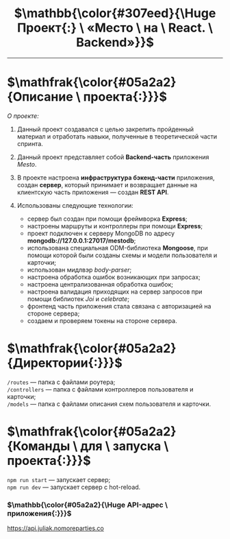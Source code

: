 # <h1 align="center">$\mathbb{\color{#307eed}{\Huge Проект{:} \ «Место \ на \ React. \ Backend»}}$</h1>

___

# $\mathfrak{\color{#05a2a2}{Описание \ проекта{:}}}$

*О проекте:*

1. Данный проект создавался с целью закрепить пройденный материал и отработать навыки, полученные в теоретической части спринта. 

2. Данный проект представляет собой **Backend-часть** приложения *Mesto*.

3. В проекте настроена **инфраструктура бэкенд-части** приложения, создан **сервер**, который принимает и возвращает данные на клиентскую часть приложения — создан **REST API**. 

4. Использованы следующие технологии:
    * cервер был создан при помощи фреймворка **Express**;
    * настроены маршруты и контроллеры при помощи **Express**;
    * проект подключен к серверу MongoDB по адресу **mongodb://127.0.0.1:27017/mestodb**;
    * использована специальная ODM-библиотека **Mongoose**, при помощи которой были созданы схемы и модели пользователя и карточки;
    * использован мидлвэр *body-parser*;
    * настроена обработка ошибок возникающих при запросах;
    * настроена централизованная обработка ошибок;
    * настроена валидация приходящих на сервер запросов при помощи библиотек *Joi* и *celebrate*;
    * фронтенд часть приложения стала связана с авторизацией на стороне сервера;
    * создаем и проверяем токены на стороне сервера.

# $\mathfrak{\color{#05a2a2}{Директории{:}}}$

  `/routes` — папка с файлами роутера;   
  `/controllers` — папка с файлами контроллеров пользователя и карточки;  
  `/models` — папка с файлами описания схем пользователя и карточки.  

# $\mathfrak{\color{#05a2a2}{Команды \ для \ запуска \ проекта{:}}}$

  `npm run start` — запускает сервер;  
  `npm run dev` — запускает сервер с hot-reload.  

### $\mathbb{\color{#05a2a2}{\Huge API-адрес \ приложения{:}}}$

https://api.juliak.nomoreparties.co 

